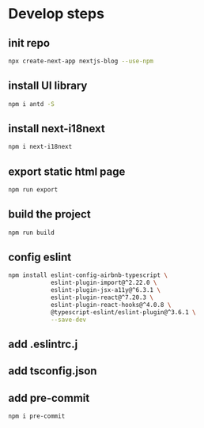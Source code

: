 # Develop steps

## init repo

```sh
npx create-next-app nextjs-blog --use-npm
```

## install UI library

```sh
npm i antd -S
```

## install next-i18next

```sh
npm i next-i18next
```

## export static html page

```sh
npm run export
```

## build the project

```sh
npm run build
```

## config eslint

```sh
npm install eslint-config-airbnb-typescript \
            eslint-plugin-import@^2.22.0 \
            eslint-plugin-jsx-a11y@^6.3.1 \
            eslint-plugin-react@^7.20.3 \
            eslint-plugin-react-hooks@^4.0.8 \
            @typescript-eslint/eslint-plugin@^3.6.1 \
            --save-dev
```

## add .eslintrc.j

## add tsconfig.json

## add pre-commit

```sh
npm i pre-commit
```